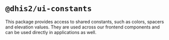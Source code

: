 # `@dhis2/ui-constants`

This package provides access to shared constants, such as colors, spacers and elevation values. They are used across our frontend components and can be used directly in applications as well.
